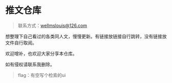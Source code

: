 # 推文仓库

> 联系方式：wellmslouis@126.com

想整理下自己看过的各类同人文，慢慢更新。有链接放链接自行跳转，没有链接放文件自行取阅。

欢迎增补，也欢迎大家分享本仓库。

如有侵权请联系我删除。

> flag：有空写个检索的ui